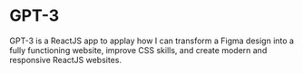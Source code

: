 # GPT-3

GPT-3 is a ReactJS app to applay how I can transform a Figma design into a fully functioning website, improve CSS skills, and create modern and responsive ReactJS websites.
